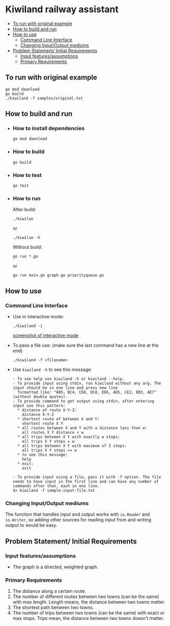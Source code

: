 # Kiwiland railway assistant <!-- omit in toc -->

- [To run with original example](#to-run-with-original-example)
- [How to build and run](#how-to-build-and-run)
- [How to use](#how-to-use)
  - [Command Line Interface](#command-line-interface)
  - [Changing Input/Output mediums](#changing-inputoutput-mediums)
- [Problem Statement/ Initial Requirements](#problem-statement-initial-requirements)
  - [Input features/assumptions](#input-featuresassumptions)
  - [Primary Requirements](#primary-requirements)

## To run with original example
```
go mod download
go build
./kiwiland -f samples/original.txt
```

## How to build and run
- ### How to install dependencies
  ```
  go mod download
  ```

- ### How to build
  ```
  go build
  ```
- ### How to test
  ```
  go test
  ```
- ### How to run
  After build:
  ```
  ./kiwilan
  ```
  or 
  ```
  ./kiwilan -h
  ```
  Without build:
  ```
  go run *.go
  ```
  or 
  ```
  go run main.go graph.go priorityqueue.go
  ```

## How to use
### Command Line Interface
- Use in interactive mode:
  ```
  ./kiwiland -i
  ```
  [screenshot of interactive mode](https://raw.githubusercontent.com/VahidMostofi/kiwiland/master/kiwkiland.png)
- To pass a file use: (make sure the last command has a new line at the end)
  ```
  ./kiwiland -f <filename>
  ```

- Use `kiwiland -h` to see this message:
  ```
  - To see help use kiwiland -h or kiwiland --help.
  - To provide input using stdin, run kiwiland without any arg. The input should be in one line and press new line
    formatted like: "AB5, BC4, CD8, DC8, DE6, AD5, CE2, EB3, AE7" (without double quotes).
  - To provide command to get output using stdin, after entering input use this pattern:
    * distance of route X-Y-Z:
      distance X-Y-Z
    * shortest route of between X and Y:
      shortest route X Y
    * all routes between X and Y with a distance less than w:
      all routes X Y distance < w
    * all trips between X Y with exactly w stops:
      all trips X Y steps = w
    * all trips between X Y with maximum of 3 stops:
      all trips X Y steps <= w 
    * to see this message:
      help
    * exit:
      exit

  - To provide input using a file, pass it with -f option. The file needs to have input in the first line and can have any number of commands after that, each in one line.
  $> kiwiland -f sample-input-file.txt
  ```

### Changing Input/Output mediums
The function that handles input and output works with `io.Reader` and `io.Writer`, so adding other sources for reading input from and writing output to would be easy.
## Problem Statement/ Initial Requirements
### Input features/assumptions
 - The graph is a directed, weighted graph.

### Primary Requirements
 1. The distance along a certain route.
 2. The number of different routes between two towns (can be the same) with max length. Length means, the distance between two towns matter.
 3. The shortest path between two towns.
 4. The number of trips between two towns (can be the same) with exact or max stops.
    Trips mean, the distance between two towns doesn't matter.